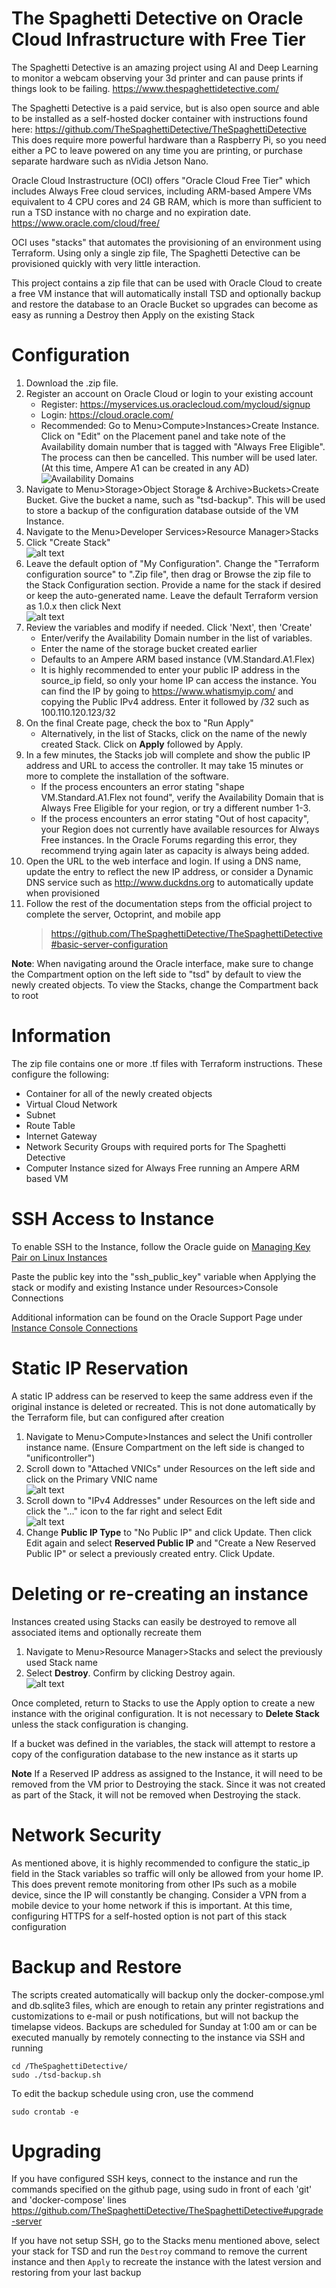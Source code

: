 # The Spaghetti Detective on Oracle Cloud Infrastructure with Free Tier

The Spaghetti Detective is an amazing project using AI and Deep Learning to monitor a webcam observing your 3d printer and can pause prints if things look to be failing.
https://www.thespaghettidetective.com/

The Spaghetti Detective is a paid service, but is also open source and able to be installed as a self-hosted docker container with instructions found here:
https://github.com/TheSpaghettiDetective/TheSpaghettiDetective
This does require more powerful hardware than a Raspberry Pi, so you need either a PC to leave powered on any time you are printing, or purchase separate hardware such as nVidia Jetson Nano.

Oracle Cloud Instrastructure (OCI) offers "Oracle Cloud Free Tier" which includes Always Free cloud services, including ARM-based Ampere VMs equivalent to 4 CPU cores and 24 GB RAM, which is more than sufficient to run a TSD instance with no charge and no expiration date.
https://www.oracle.com/cloud/free/

OCI uses "stacks" that automates the provisioning of an environment using Terraform.  Using only a single zip file, The Spaghetti Detective can be provisioned quickly with very little interaction.

This project contains a zip file that can be used with Oracle Cloud to create a free VM instance that will automatically install TSD and optionally backup and restore the database to an Oracle Bucket so upgrades can become as easy as running a Destroy then Apply on the existing Stack

# Configuration
1) Download the .zip file.
2) Register an account on Oracle Cloud or login to your existing account
    - Register: https://myservices.us.oraclecloud.com/mycloud/signup
    - Login: https://cloud.oracle.com/
    * Recommended: Go to Menu>Compute>Instances>Create Instance. Click on "Edit" on the Placement panel and take note of the Availability domain number that is tagged with "Always Free Eligible". The process can then be cancelled. This number will be used later. (At this time, Ampere A1 can be created in any AD) <br />![Availability Domains](./images/availability-domain.jpg)
3) Navigate to Menu>Storage>Object Storage & Archive>Buckets>Create Bucket. Give the bucket a name, such as "tsd-backup". This will be used to store a backup of the configuration database outside of the VM Instance.
4) Navigate to the Menu>Developer Services>Resource Manager>Stacks
5) Click "Create Stack" <br />![alt text](./images/stacks.jpg)
6) Leave the default option of "My Configuration". Change the "Terraform configuration source" to ".Zip file", then drag or Browse the zip file to the Stack Configuration section. Provide a name for the stack if desired or keep the auto-generated name.  Leave the default Terraform version as 1.0.x then click Next <br />![alt text](./images/create-stack.jpg)
7) Review the variables and modify if needed. Click 'Next', then 'Create'
    * Enter/verify the Availability Domain number in the list of variables.
    * Enter the name of the storage bucket created earlier
    * Defaults to an Ampere ARM based instance (VM.Standard.A1.Flex)
    * It is highly recommended to enter your public IP address in the source_ip field, so only your home IP can access the instance.  You can find the IP by going to https://www.whatismyip.com/ and copying the Public IPv4 address.  Enter it followed by /32 such as 100.110.120.123/32
8) On the final Create page, check the box to "Run Apply"
    * Alternatively, in the list of Stacks, click on the name of the newly created Stack.  Click on **Apply** followed by Apply.
9) In a few minutes, the Stacks job will complete and show the public IP address and URL to access the controller. It may take 15 minutes or more to complete the installation of the software.
    * If the process encounters an error stating "shape VM.Standard.A1.Flex not found", verify the Availability Domain that is Always Free Eligible for your region, or try a different number 1-3.
    * If the process encounters an error stating "Out of host capacity", your Region does not currently have available resources for Always Free instances. In the Oracle Forums regarding this error, they recommend trying again later as capacity is always being added.
10) Open the URL to the web interface and login.
    If using a DNS name, update the entry to reflect the new IP address, or consider a Dynamic DNS service such as http://www.duckdns.org to automatically update when provisioned
11) Follow the rest of the documentation steps from the official project to complete the server, Octoprint, and mobile app
    > https://github.com/TheSpaghettiDetective/TheSpaghettiDetective#basic-server-configuration


**Note**: When navigating around the Oracle interface, make sure to change the Compartment option on the left side to "tsd" by default to view the newly created objects. To view the Stacks, change the Compartment back to root

# Information
The zip file contains one or more .tf files with Terraform instructions.  These configure the following:
* Container for all of the newly created objects
* Virtual Cloud Network
* Subnet
* Route Table
* Internet Gateway
* Network Security Groups with required ports for The Spaghetti Detective
* Computer Instance sized for Always Free running an Ampere ARM based VM

# SSH Access to Instance
To enable SSH to the Instance, follow the Oracle guide on [Managing Key Pair on Linux Instances](https://docs.cloud.oracle.com/iaas/Content/Compute/Tasks/managingkeypairs.htm?Highlight=ssh)

Paste the public key into the "ssh_public_key" variable when Applying the stack or modify and existing Instance under Resources>Console Connections

Additional information can be found on the Oracle Support Page under [Instance Console Connections](https://docs.cloud.oracle.com/iaas/Content/Compute/References/serialconsole.htm)

# Static IP Reservation
A static IP address can be reserved to keep the same address even if the original instance is deleted or recreated.  This is not done automatically by the Terraform file, but can configured after creation

1) Navigate to Menu>Compute>Instances and select the Unifi controller instance name. (Ensure Compartment on the left side is changed to "unificontroller")
2) Scroll down to "Attached VNICs" under Resources on the left side and click on the Primary VNIC name <br />![alt text](./images/attached-vnics.jpg)
3) Scroll down to "IPv4 Addresses" under Resources on the left side and click the "..." icon to the far right and select Edit <br />![alt text](./images/edit-ip.jpg)
4) Change **Public IP Type** to "No Public IP" and click Update. Then click Edit again and select **Reserved Public IP** and "Create a New Reserved Public IP" or select a previously created entry. Click Update.

# Deleting or re-creating an instance
Instances created using Stacks can easily be destroyed to remove all associated items and optionally recreate them
1) Navigate to Menu>Resource Manager>Stacks and select the previously used Stack name
2) Select **Destroy**.  Confirm by clicking Destroy again. <br /> ![alt text](./images/destroy-stack.jpg)

Once completed, return to Stacks to use the Apply option to create a new instance with the original configuration. It is not necessary to **Delete Stack** unless the stack configuration is changing.

If a bucket was defined in the variables, the stack will attempt to restore a copy of the configuration database to the new instance as it starts up

**Note** If a Reserved IP address as assigned to the Instance, it will need to be removed from the VM prior to Destroying the stack. Since it was not created as part of the Stack, it will not be removed when Destroying the stack.

# Network Security
As mentioned above, it is highly recommended to configure the static_ip field in the Stack variables so traffic will only be allowed from your home IP.  This does prevent remote monitoring from other IPs such as a mobile device, since the IP will constantly be changing.  Consider a VPN from a mobile device to your home network if this is important.  At this time, configuring HTTPS for a self-hosted option is not part of this stack configuration

# Backup and Restore
The scripts created automatically will backup only the docker-compose.yml and db.sqlite3 files, which are enough to retain any printer registrations and customizations to e-mail or push notifications, but will not backup the timelapse videos.  Backups are scheduled for Sunday at 1:00 am or can be executed manually by remotely connecting to the instance via SSH and running
```
cd /TheSpaghettiDetective/
sudo ./tsd-backup.sh
```

To edit the backup schedule using cron, use the commend
```
sudo crontab -e
```

# Upgrading
If you have configured SSH keys, connect to the instance and run the commands specified on the github page, using sudo in front of each 'git' and 'docker-compose' lines
https://github.com/TheSpaghettiDetective/TheSpaghettiDetective#upgrade-server

If you have not setup SSH, go to the Stacks menu mentioned above, select your stack for TSD and run the `Destroy` command to remove the current instance and then `Apply` to recreate the instance with the latest version and restoring from your last backup
